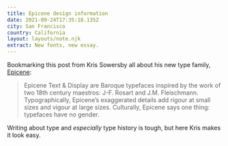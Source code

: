 ```yaml
---
title: Epicene design information
date: 2021-09-24T17:35:18.135Z
city: San Francisco
country: California
layout: layouts/note.njk
extract: New fonts, new essay.
---
```


Bookmarking this post from Kris Sowersby all about his new type family, [Epicene](https://klim.co.nz/blog/epicene-design-information/):

> Epicene Text & Display are Baroque typefaces inspired by the work of two 18th century maestros: J-F. Rosart and J.M. Fleischmann. Typographically, Epicene’s exaggerated details add rigour at small sizes and vigour at large sizes. Culturally, Epicene says one thing: typefaces have no gender.

Writing about type and _especially_ type history is tough, but here Kris makes it look easy.
